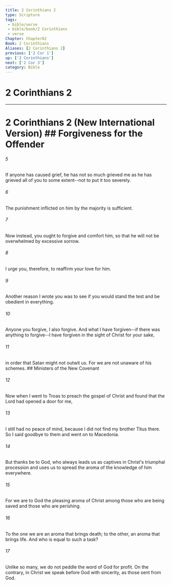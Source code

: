 ```yaml
---
title: 2 Corinthians 2
type: Scripture
tags:
 - bible/verse
 - bible/book/2 Corinthians
 - verse
Chapter: Chapter02
Book: 2 Corinthians
Aliases: [2 Corinthians 2]
previous: ['2 Cor 1']
up: ['2 Corinthians']
next: ['2 Cor 3']
category: Bible
---
```

# 2 Corinthians 2

***
# 2 Corinthians 2 (New International Version) ## Forgiveness for the Offender 

###### 5 
If anyone has caused grief, he has not so much grieved me as he has grieved all of you to some extent--not to put it too severely. 

###### 6 
The punishment inflicted on him by the majority is sufficient. 

###### 7 
Now instead, you ought to forgive and comfort him, so that he will not be overwhelmed by excessive sorrow. 

###### 8 
I urge you, therefore, to reaffirm your love for him. 

###### 9 
Another reason I wrote you was to see if you would stand the test and be obedient in everything. 

###### 10 
Anyone you forgive, I also forgive. And what I have forgiven--if there was anything to forgive--I have forgiven in the sight of Christ for your sake, 

###### 11 
in order that Satan might not outwit us. For we are not unaware of his schemes. ## Ministers of the New Covenant 

###### 12 
Now when I went to Troas to preach the gospel of Christ and found that the Lord had opened a door for me, 

###### 13 
I still had no peace of mind, because I did not find my brother Titus there. So I said goodbye to them and went on to Macedonia. 

###### 14 
But thanks be to God, who always leads us as captives in Christ's triumphal procession and uses us to spread the aroma of the knowledge of him everywhere. 

###### 15 
For we are to God the pleasing aroma of Christ among those who are being saved and those who are perishing. 

###### 16 
To the one we are an aroma that brings death; to the other, an aroma that brings life. And who is equal to such a task? 

###### 17 
Unlike so many, we do not peddle the word of God for profit. On the contrary, in Christ we speak before God with sincerity, as those sent from God. 
